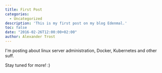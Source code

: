 ```yaml
---
title: First Post
categories:
  - Uncategorized
description: 'This is my first post on my blog Edenmal.'
toc: false
date: "2016-02-26T12:00:00+02:00"
author: Alexander Trost
---
```


I'm posting about linux server administration, Docker, Kubernetes and other suff.

Stay tuned for more! :)
